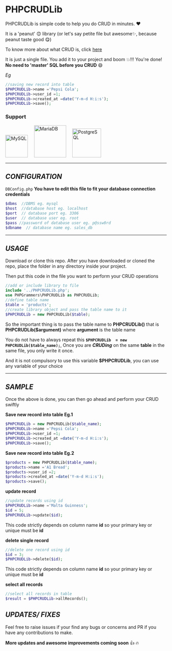 # PHPCRUDLib

PHPCRUDLib is simple code to help you do CRUD in minutes. :heart:

It is a 'peanut' :blush: library (or let's say petite file but awesome:sparkles:, because peanut taste good :yum:)

To know more about what CRUD is, click <a href='https://www.google.com/search?q=CRUD' target='_blank'>here</a>

It is just a single file. You add it to your project and boom :boom:!!! You're done! **No need to 'master' SQL before you CRUD** :smile:

*Eg*
```php
//saving new record into table
$PHPCRUDLib->name ='Pepsi Cola';
$PHPCRUDLib->user_id =1;
$PHPCRUDLib->created_at =date('Y-m-d H:i:s');
$PHPCRUDLib->save();
```
### Support
<img src="https://pngimg.com/uploads/mysql/mysql_PNG23.png" alt="MySQL" width="70px" > &nbsp; &nbsp;  <img src="https://icreativelabs.com/blog/wp-content/uploads/2020/04/mariadb-logo.png" alt="MariaDB" width="100px">  &nbsp; &nbsp;  <img src="https://i.pinimg.com/originals/dd/bd/aa/ddbdaa71dd2e6bd36ca4f9ff5acc2195.png" alt="PostgreSQL" width="90px">

***
## *CONFIGURATION*
 `DBConfig.php`
**You have to edit this file to fit your database connection credentials**

```php
$dbms  //DBMS eg. mysql
$host  //database host eg. localhost
$port  // database port eg. 3306
$user  // database user eg. root
$pass //password of database user eg. p@ssw0rd
$dbname  // database name eg. sales_db
```

***
## *USAGE*
Download or clone this repo.
After you have downloaded or cloned the repo, place the folder in any directory inside your project.

Then put this code in the file you want to perform your CRUD operations
```php
//add or include library to file
include '../PHPCRUDLib.php';
use PHPGrammers\PHPCRUDLib as PHPCRUDLib;
//define table name
$table = 'products';
//create library object and pass the table name to it
$PHPCRUDLib = new PHPCRUDLib($table);
```

So the important thing is to pass the table name to **PHPCRUDLib()** that is **PHPCRUDLib($argument)** where **argument** is the table name

You do not have to always repeat this **`$PHPCRUDLib  = new PHPCRUDLib($table_name);`**, Once you are **_CRUDing_** on the same **table** in the same file, you only write it once.

And it is not compulsory to use this variable **$PHPCRUDLib**, you can use any variable of your choice

***
## *SAMPLE*
Once the above is done, you can then go ahead and perform your CRUD swiftly

**Save new record into table Eg.1**
```php
$PHPCRUDLib = new PHPCRUDLib($table_name);
$PHPCRUDLib->name ='Pepsi Cola';
$PHPCRUDLib->user_id =1;
$PHPCRUDLib->created_at =date('Y-m-d H:i:s');
$PHPCRUDLib->save();
```

**Save new record into table Eg.2**
```php
$products = new PHPCRUDLib($table_name);
$products->name ='A1 Bread';
$products->user_id =2;
$products->created_at =date('Y-m-d H:i:s');
$products->save();
```

**update record**
```php
//update records using id
$PHPCRUDLib->name ='Malta Guinness';
$id = 5;
$PHPCRUDLib->update($id);
```
This code strictly depends on column name **id** so your primary key or unique must be **id**

**delete single record**
```php
//delete one record using id
$id = 3;
$PHPCRUDLib->delete($id);
```
This code strictly depends on column name **id** so your primary key or unique must be **id**

**select all records**
```php
//select all records in table
$result = $PHPCRUDLib->allRecords();
```

## *UPDATES/ FIXES*
Feel free to raise issues if your find any bugs or concerns and PR if you have any contributions to make.

**More updates and awesome improvements coming soon** :+1: :fire:
